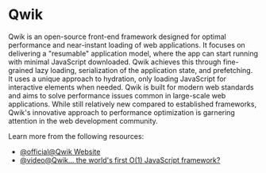 # Qwik

Qwik is an open-source front-end framework designed for optimal performance and near-instant loading of web applications. It focuses on delivering a "resumable" application model, where the app can start running with minimal JavaScript downloaded. Qwik achieves this through fine-grained lazy loading, serialization of the application state, and prefetching. It uses a unique approach to hydration, only loading JavaScript for interactive elements when needed. Qwik is built for modern web standards and aims to solve performance issues common in large-scale web applications. While still relatively new compared to established frameworks, Qwik's innovative approach to performance optimization is garnering attention in the web development community.

Learn more from the following resources:

- [@official@Qwik Website](https://qwik.dev)
- [@video@Qwik… the world's first O(1) JavaScript framework?](https://www.youtube.com/watch?v=x2eF3YLiNhY)